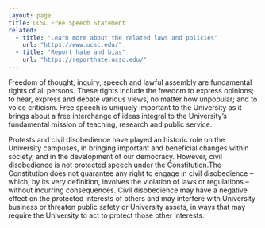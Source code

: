 ```yaml
---
layout: page
title: UCSC Free Speech Statement
related:
  - title: "Learn more about the related laws and policies"
    url: "https://www.ucsc.edu/"
  - title: "Report hate and bias"
    url: "https://reporthate.ucsc.edu/"
---
```


Freedom of thought, inquiry, speech and lawful assembly are fundamental rights of all persons. These rights include the freedom to express opinions; to hear, express and debate various views, no matter how unpopular; and to voice criticism. Free speech is uniquely important to the University as it brings about a free interchange of ideas integral to the University’s fundamental mission of teaching, research and public service.

Protests and civil disobedience have played an historic role on the University campuses, in bringing important and beneficial changes within society, and in the development of our democracy. However, civil disobedience is not protected speech under the Constitution.The Constitution does not guarantee any right to engage in civil disobedience – which, by its very definition, involves the violation of laws or regulations – without incurring consequences. Civil disobedience may have a negative effect on the protected interests of others and may interfere with University business or threaten public safety or University assets, in ways that may require the University to act to protect those other interests.

